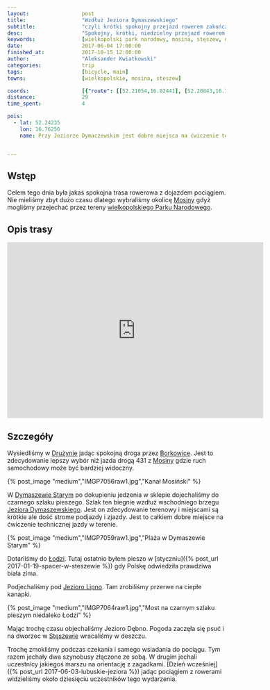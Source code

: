 ```yaml
---
layout:                 post
title:                  "Wzdłuż Jeziora Dymaszewskiego"
subtitle:               "czyli krótki spokojny przejazd rowerem zakończony solidnym deszczem"
desc:                   "Spokojny, krótki, niedzielny przejazd rowerem przez kraniec Wielkopolskiego Parku Narodowego. Główną częścią była jazda po czarnym szlaku pieszym wzdłuż jeziora."
keywords:               [wielkopolski park narodowy, mosina, stęszew, dymaszewo, jezioro]
date:                   2017-06-04 17:00:00
finished_at:            2017-10-15 12:00:00
author:                 "Aleksander Kwiatkowski"
categories:             trip
tags:                   [bicycle, main]
towns:                  [wielkopolskie, mosina, steszew]

coords:                 [{"route": [[52.21054,16.82441], [52.20843,16.78235], [52.21801,16.78459], [52.23383,16.76691], [52.24981,16.75360], [52.25585,16.75420], [52.26652,16.73352], [52.27056,16.71944], [52.28406,16.70030], [52.29660,16.69773], [52.28862,16.71626], [52.27991,16.70923]], "type": "bicycle"}]
distance:               29
time_spent:             4

pois:
  - lat: 52.24235
    lon: 16.76256
    name: Przy Jeziorze Dymaczewskim jest dobre miejsca na ćwiczenie technicznej jazdy w terenie


---
```


[wiki-mosina]: https://pl.wikipedia.org/wiki/Mosina
[wiki-wpn]: https://pl.wikipedia.org/wiki/Wielkopolski_Park_Narodowy
[wiki-druzyna]: https://pl.wikipedia.org/wiki/Dru%C5%BCyna_(wojew%C3%B3dztwo_wielkopolskie)
[wiki-borkowice]: https://pl.wikipedia.org/wiki/Borkowice_(wojew%C3%B3dztwo_wielkopolskie)
[wiki-dymaszewo-stare]: https://pl.wikipedia.org/wiki/Dymaczewo_Stare
[wiki-jezioro-dymaszewskie]: https://pl.wikipedia.org/wiki/Jezioro_Dymaczewskie
[wiki-lodz]: https://pl.wikipedia.org/wiki/Jezioro_Dymaczewskie
[wiki-jezioro-lipno]: https://pl.wikipedia.org/wiki/Lipno_(jezioro_w_wojew%C3%B3dztwie_wielkopolskim)
[wiki-steszew]: https://pl.wikipedia.org/wiki/St%C4%99szew



Wstęp
-----

Celem tego dnia była jakaś spokojna trasa rowerowa z dojazdem pociągiem. Nie mieliśmy
zbyt dużo czasu dlatego wybraliśmy okolicę [Mosiny][wiki-mosina] gdyż mogliśmy przejechać
przez tereny [wielkopolskiego Parku Narodowego][wiki-wpn].

Opis trasy
----------

<iframe height='405' width='590' frameborder='0' allowtransparency='true' scrolling='no' src='https://www.strava.com/activities/1021090480/embed/4b709c59272c9682f6a4daf6549ac320173a4354'></iframe>

Szczegóły
---------

Wysiedliśmy w [Drużynie][wiki-druzyna] jadąc spokojną droga przez [Borkowice][wiki-borkowice].
Jest to zdecydowanie lepszy wybór niż jazda drogą 431 z [Mosiny][wiki-mosina]
gdzie ruch samochodowy może być bardziej widoczny.

{% post_image "medium","IMGP7056raw1.jpg","Kanał Mosiński" %}

W [Dymaszewie Starym][wiki-dymaszewo-stare] po dokupieniu jedzenia w sklepie dojechaliśmy
do czarnego szlaku pieszego. Szlak ten biegnie wzdłuż wschodniego brzegu
[Jeziora Dymaszewskiego][wiki-jezioro-dymaszewskie].
Jest on zdecydowanie terenowy i miejscami są krótkie ale dość strome
podjazdy i zjazdy. Jest to całkiem dobre miejsce na ćwiczenie technicznej jazdy
w terenie.

{% post_image "medium","IMGP7059raw1.jpg","Plaża w Dymaszewie Starym" %}

Dotarliśmy do [Łodzi][wiki-lodz]. Tutaj ostatnio byłem pieszo
w [styczniu]({% post_url 2017-01-19-spacer-w-steszewie %}) gdy Polskę odwiedziła
prawdziwa biała zima.

Podjechaliśmy pod [Jezioro Lipno][wiki-jezioro-lipno]. Tam zrobiliśmy przerwe
na ciepłe kanapki.

{% post_image "medium","IMGP7064raw1.jpg","Most na czarnym szlaku pieszym niedaleko Łodzi" %}

Mając trochę czasu objechaliśmy Jezioro Dębno. Pogoda zaczęła się psuć i
na dworzec w [Stęszewie][wiki-steszew] wracaliśmy w deszczu.

Trochę zmokliśmy podczas czekania i samego wsiadania do pociągu. Tym razem
jechały dwa szynobusy złączone ze sobą. W drugim jechali uczestnicy
jakiegoś marszu na orientację z zagadkami.
[Dzień wcześniej]({% post_url 2017-06-03-lubuskie-jeziora %}) jadąc pociągiem
z rowerami widzieliśmy około dziesięciu uczestników tego wydarzenia.
